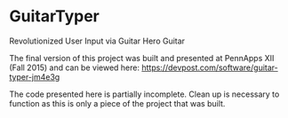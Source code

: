 # GuitarTyper
Revolutionized User Input via Guitar Hero Guitar


The final version of this project was built and presented at PennApps XII (Fall 2015) and can be viewed here:
https://devpost.com/software/guitar-typer-jm4e3g

The code presented here is partially incomplete. Clean up is necessary to function as this is only a piece of the project that was built.

